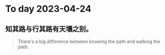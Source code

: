 
# To day 2023-04-24


## 知其路与行其路有天壤之别。
> There's a big difference between knowing the path and walking the path.

    